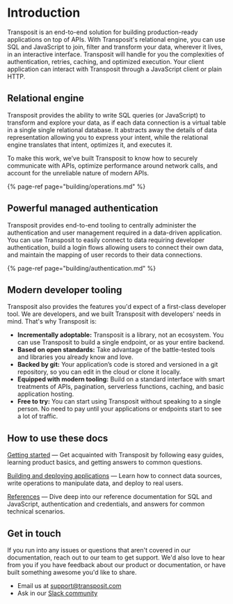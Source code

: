 # Introduction

Transposit is an end-to-end solution for building production-ready applications on top of APIs. With Transposit's relational engine, you can use SQL and JavaScript to join, filter and transform your data, wherever it lives, in an interactive interface. Transposit will handle for you the complexities of authentication, retries, caching, and optimized execution. Your client application can interact with Transposit through a JavaScript client or plain HTTP.

## Relational engine

Transposit provides the ability to write SQL queries \(or JavaScript\) to transform and explore your data, as if each data connection is a virtual table in a single single relational database. It abstracts away the details of data representation allowing you to express your intent, while the relational engine translates that intent, optimizes it, and executes it.

To make this work, we’ve built Transposit to know how to securely communicate with APIs, optimize performance around network calls, and account for the unreliable nature of modern APIs.

{% page-ref page="building/operations.md" %}

## Powerful managed authentication

Transposit provides end-to-end tooling to centrally administer the authentication and user management required in a data-driven application. You can use Transposit to easily connect to data requiring developer authentication, build a login flows allowing users to connect their own data, and maintain the mapping of user records to their data connections.

{% page-ref page="building/authentication.md" %}

## Modern developer tooling

Transposit also provides the features you'd expect of a first-class developer tool. We are developers, and we built Transposit with developers' needs in mind. That's why Transposit is:

* **Incrementally adoptable:** Transposit is a library, not an ecosystem. You can use Transposit to build a single endpoint, or as your entire backend.
* **Based on open standards:** Take advantage of the battle-tested tools and libraries you already know and love.
* **Backed by git:** Your application’s code is stored and versioned in a git repository, so you can edit in the cloud or clone it locally.
* **Equipped with modern tooling:** Build on a standard interface with smart treatments of APIs, pagination, serverless functions, caching, and basic application hosting.
* **Free to try:** You can start using Transposit without speaking to a single person. No need to pay until your applications or endpoints start to see a lot of traffic.

## How to use these docs

​[Getting started](get-started/) — Get acquainted with Transposit by following easy guides, learning product basics, and getting answers to common questions.

​[Building and deploying applications](building/) — Learn how to connect data sources, write operations to manipulate data, and deploy to real users.

[​References](references/) — Dive deep into our reference documentation for SQL and JavaScript, authentication and credentials, and answers for common technical scenarios.

## Get in touch

If you run into any issues or questions that aren't covered in our documentation, reach out to our team to get support. We'd also love to hear from you if you have feedback about our product or documentation, or have built something awesome you'd like to share. 

* Email us at [support@transposit.com](mailto:support@transposit.com)
* Ask in our [Slack community](http://transposit.slack.com)



